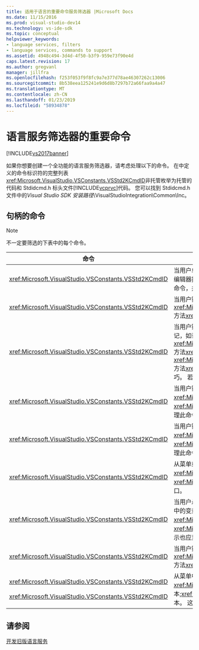 ```yaml
---
title: 适用于语言的重要命令服务筛选器 |Microsoft Docs
ms.date: 11/15/2016
ms.prod: visual-studio-dev14
ms.technology: vs-ide-sdk
ms.topic: conceptual
helpviewer_keywords:
- language services, filters
- language services, commands to support
ms.assetid: 4948c494-3d4d-4f50-b3f9-959e73f90e4d
caps.latest.revision: 17
ms.author: gregvanl
manager: jillfra
ms.openlocfilehash: f253f053f9f8fc9a7e377d78ae46307262c13006
ms.sourcegitcommit: 8b538eea125241e9d6d8b7297b72a66faa9a4a47
ms.translationtype: MT
ms.contentlocale: zh-CN
ms.lasthandoff: 01/23/2019
ms.locfileid: "58934878"
---
```

# <a name="important-commands-for-language-service-filters"></a>语言服务筛选器的重要命令
[!INCLUDE[vs2017banner](../../includes/vs2017banner.md)]

如果你想要创建一个全功能的语言服务筛选器，请考虑处理以下的命令。 在中定义的命令标识符的完整列表<xref:Microsoft.VisualStudio.VSConstants.VSStd2KCmdID>非托管枚举为托管的代码和 Stdidcmd.h 标头文件[!INCLUDE[vcprvc](../../includes/vcprvc-md.md)]代码。 您可以找到 Stdidcmd.h 文件中的*Visual Studio SDK 安装路径*\VisualStudioIntegration\Common\Inc。  
  
## <a name="commands-to-handle"></a>句柄的命令  
  
> [!NOTE]
>  不一定要筛选的下表中的每个命令。  
  
|命令|描述|  
|-------------|-----------------|  
|<xref:Microsoft.VisualStudio.VSConstants.VSStd2KCmdID>|当用户单击鼠标右键时发送。 此命令指示，是时候提供快捷菜单。 如果不处理此命令，请在文本编辑器提供了默认的快捷菜单，而无需任何特定于语言的命令。 若要包含在此菜单上的命令，处理命令，并自行显示快捷菜单。|  
|<xref:Microsoft.VisualStudio.VSConstants.VSStd2KCmdID>|当用户键入 CTRL + J 时，通常发送。 调用<xref:Microsoft.VisualStudio.TextManager.Interop.IVsTextView.UpdateCompletionStatus%2A>方法<xref:Microsoft.VisualStudio.TextManager.Interop.IVsTextView>显示语句完成框。|  
|<xref:Microsoft.VisualStudio.VSConstants.VSStd2KCmdID>|当用户键入字符时发送。 监视以确定何时键入触发器字符和提供语句完成、 方法提示和文本标记，如语法着色，大括号匹配，此命令和错误标记。 调用<xref:Microsoft.VisualStudio.TextManager.Interop.IVsTextView.UpdateCompletionStatus%2A>方法<xref:Microsoft.VisualStudio.TextManager.Interop.IVsTextView>以完成语句和<xref:Microsoft.VisualStudio.TextManager.Interop.IVsMethodTipWindow.SetMethodData%2A>方法<xref:Microsoft.VisualStudio.TextManager.Interop.IVsMethodTipWindow>方法提示和技巧。 若要支持文本标记，监视此命令，以确定是否在键入的字符，你需要更新您的标记。|  
|<xref:Microsoft.VisualStudio.VSConstants.VSStd2KCmdID>|当用户键入 Enter 键时发送。 监视此命令，以确定何时关闭方法提示窗口，通过调用<xref:Microsoft.VisualStudio.TextManager.Interop.IVsMethodData.OnDismiss%2A>方法<xref:Microsoft.VisualStudio.TextManager.Interop.IVsMethodData>。 默认情况下，文本视图处理此命令。|  
|<xref:Microsoft.VisualStudio.VSConstants.VSStd2KCmdID>|当用户键入 Backspace 键时发送。 监视以确定何时将通过调用取消方法提示窗口<xref:Microsoft.VisualStudio.TextManager.Interop.IVsMethodData.OnDismiss%2A>方法<xref:Microsoft.VisualStudio.TextManager.Interop.IVsMethodData>。 默认情况下，文本视图处理此命令。|  
|<xref:Microsoft.VisualStudio.VSConstants.VSStd2KCmdID>|从菜单或快捷键发送。 调用<xref:Microsoft.VisualStudio.TextManager.Interop.IVsTextView.UpdateTipWindow%2A>方法<xref:Microsoft.VisualStudio.TextManager.Interop.IVsTextView>若要使用的参数信息更新提示窗口。|  
|<xref:Microsoft.VisualStudio.VSConstants.VSStd2KCmdID>|当用户悬停在变量或将光标置于变量上，选择时发送**快速信息**从**IntelliSense**中**编辑**菜单。 在提示中的变量的类型返回通过调用<xref:Microsoft.VisualStudio.TextManager.Interop.IVsTextView.UpdateTipWindow%2A>方法<xref:Microsoft.VisualStudio.TextManager.Interop.IVsTextView>。 如果调试处于活动状态，该提示也应显示变量的值。|  
|<xref:Microsoft.VisualStudio.VSConstants.VSStd2KCmdID>|当用户键入 CTRL + 空格键时，通常发送。 此命令指示要调用的语言服务<xref:Microsoft.VisualStudio.TextManager.Interop.IVsTextView.UpdateCompletionStatus%2A>方法<xref:Microsoft.VisualStudio.TextManager.Interop.IVsTextView>。|  
|<xref:Microsoft.VisualStudio.VSConstants.VSStd2KCmdID><br /><br /> <xref:Microsoft.VisualStudio.VSConstants.VSStd2KCmdID>|从菜单中，通常发送**注释选定内容**或**取消注释选定内容**从**高级**中**编辑**菜单。 <xref:Microsoft.VisualStudio.VSConstants.VSStd2KCmdID> 指示用户想要注释掉所选的文本;<xref:Microsoft.VisualStudio.VSConstants.VSStd2KCmdID>指示用户想要取消注释所选的文本。 这些命令可以仅由语言服务实现。|  
  
## <a name="see-also"></a>请参阅  
 [开发旧版语言服务](../../extensibility/internals/developing-a-legacy-language-service.md)
